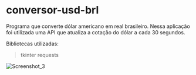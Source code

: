 # conversor-usd-brl

Programa que converte dólar americano em real brasileiro. Nessa aplicação foi utilizada uma API que atualiza a cotação do dólar a cada 30 segundos.

Bibliotecas utilizadas:

> tkinter
>requests

![Screenshot_3](https://user-images.githubusercontent.com/56278438/160527153-3430a61e-e65a-44e0-b3c6-43467fb2e8e8.png)
